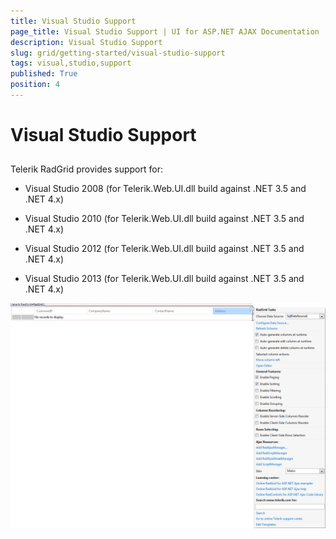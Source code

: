 ```yaml
---
title: Visual Studio Support
page_title: Visual Studio Support | UI for ASP.NET AJAX Documentation
description: Visual Studio Support
slug: grid/getting-started/visual-studio-support
tags: visual,studio,support
published: True
position: 4
---
```


# Visual Studio Support



## 

Telerik RadGrid provides support for:

* Visual Studio 2008 (for Telerik.Web.UI.dll build against .NET 3.5 and .NET 4.x)

* Visual Studio 2010 (for Telerik.Web.UI.dll build against .NET 3.5 and .NET 4.x)

* Visual Studio 2012 (for Telerik.Web.UI.dll build against .NET 3.5 and .NET 4.x)

* Visual Studio 2013 (for Telerik.Web.UI.dll build against .NET 3.5 and .NET 4.x)

![Visual Studio Support](images/grid_visual_studio_support.png)
